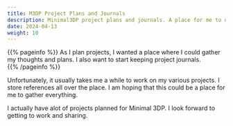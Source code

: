 ```yaml
---
title: M3DP Project Plans and Journals
description: Minimal3DP project plans and journals. A place for me to document my projects
date: 2024-04-13
weight: 10
---
```


{{% pageinfo %}}
As I plan projects, I wanted a place where I could gather my thoughts and plans. I also want to start keeping project journals.  
{{% /pageinfo %}}

Unfortunately, it usually takes me a while to work on my various projects. I store references all over the place. I am hoping that this could be a place for me to gather everything.

I actually have alot of projects planned for Minimal 3DP. I look forward to getting to work and sharing.

